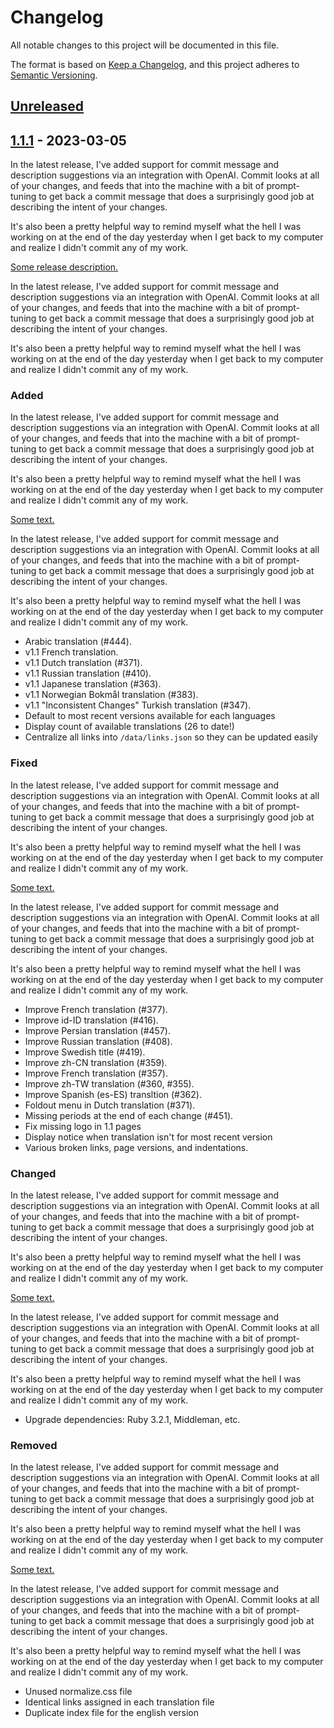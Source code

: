 # Changelog

All notable changes to this project will be documented in this file.

The format is based on [Keep a Changelog](https://keepachangelog.com/en/1.0.0/),
and this project adheres to [Semantic Versioning](https://semver.org/spec/v2.0.0.html).

## [Unreleased]

## [1.1.1] - 2023-03-05

In the latest release, I've added support for commit message and description suggestions via an integration with OpenAI. Commit looks at all of your changes, and feeds that into the machine with a bit of prompt-tuning to get back a commit message that does a surprisingly good job at describing the intent of your changes.

It's also been a pretty helpful way to remind myself what the hell I was working on at the end of the day yesterday when I get back to my computer and realize I didn't commit any of my work.

[Some release description.](https://google.com)

In the latest release, I've added support for commit message and description suggestions via an integration with OpenAI. Commit looks at all of your changes, and feeds that into the machine with a bit of prompt-tuning to get back a commit message that does a surprisingly good job at describing the intent of your changes.

It's also been a pretty helpful way to remind myself what the hell I was working on at the end of the day yesterday when I get back to my computer and realize I didn't commit any of my work.

### Added

In the latest release, I've added support for commit message and description suggestions via an integration with OpenAI. Commit looks at all of your changes, and feeds that into the machine with a bit of prompt-tuning to get back a commit message that does a surprisingly good job at describing the intent of your changes.

It's also been a pretty helpful way to remind myself what the hell I was working on at the end of the day yesterday when I get back to my computer and realize I didn't commit any of my work.

[Some text.](https://google.com)

In the latest release, I've added support for commit message and description suggestions via an integration with OpenAI. Commit looks at all of your changes, and feeds that into the machine with a bit of prompt-tuning to get back a commit message that does a surprisingly good job at describing the intent of your changes.

It's also been a pretty helpful way to remind myself what the hell I was working on at the end of the day yesterday when I get back to my computer and realize I didn't commit any of my work.

- Arabic translation (#444).
- v1.1 French translation.
- v1.1 Dutch translation (#371).
- v1.1 Russian translation (#410).
- v1.1 Japanese translation (#363).
- v1.1 Norwegian Bokmål translation (#383).
- v1.1 "Inconsistent Changes" Turkish translation (#347).
- Default to most recent versions available for each languages
- Display count of available translations (26 to date!)
- Centralize all links into `/data/links.json` so they can be updated easily

### Fixed

In the latest release, I've added support for commit message and description suggestions via an integration with OpenAI. Commit looks at all of your changes, and feeds that into the machine with a bit of prompt-tuning to get back a commit message that does a surprisingly good job at describing the intent of your changes.

It's also been a pretty helpful way to remind myself what the hell I was working on at the end of the day yesterday when I get back to my computer and realize I didn't commit any of my work.

[Some text.](https://google.com)

In the latest release, I've added support for commit message and description suggestions via an integration with OpenAI. Commit looks at all of your changes, and feeds that into the machine with a bit of prompt-tuning to get back a commit message that does a surprisingly good job at describing the intent of your changes.

It's also been a pretty helpful way to remind myself what the hell I was working on at the end of the day yesterday when I get back to my computer and realize I didn't commit any of my work.

- Improve French translation (#377).
- Improve id-ID translation (#416).
- Improve Persian translation (#457).
- Improve Russian translation (#408).
- Improve Swedish title (#419).
- Improve zh-CN translation (#359).
- Improve French translation (#357).
- Improve zh-TW translation (#360, #355).
- Improve Spanish (es-ES) transltion (#362).
- Foldout menu in Dutch translation (#371).
- Missing periods at the end of each change (#451).
- Fix missing logo in 1.1 pages
- Display notice when translation isn't for most recent version
- Various broken links, page versions, and indentations.

### Changed

In the latest release, I've added support for commit message and description suggestions via an integration with OpenAI. Commit looks at all of your changes, and feeds that into the machine with a bit of prompt-tuning to get back a commit message that does a surprisingly good job at describing the intent of your changes.

It's also been a pretty helpful way to remind myself what the hell I was working on at the end of the day yesterday when I get back to my computer and realize I didn't commit any of my work.

[Some text.](https://google.com)

In the latest release, I've added support for commit message and description suggestions via an integration with OpenAI. Commit looks at all of your changes, and feeds that into the machine with a bit of prompt-tuning to get back a commit message that does a surprisingly good job at describing the intent of your changes.

It's also been a pretty helpful way to remind myself what the hell I was working on at the end of the day yesterday when I get back to my computer and realize I didn't commit any of my work.

- Upgrade dependencies: Ruby 3.2.1, Middleman, etc.

### Removed

In the latest release, I've added support for commit message and description suggestions via an integration with OpenAI. Commit looks at all of your changes, and feeds that into the machine with a bit of prompt-tuning to get back a commit message that does a surprisingly good job at describing the intent of your changes.

It's also been a pretty helpful way to remind myself what the hell I was working on at the end of the day yesterday when I get back to my computer and realize I didn't commit any of my work.

[Some text.](https://google.com)

In the latest release, I've added support for commit message and description suggestions via an integration with OpenAI. Commit looks at all of your changes, and feeds that into the machine with a bit of prompt-tuning to get back a commit message that does a surprisingly good job at describing the intent of your changes.

It's also been a pretty helpful way to remind myself what the hell I was working on at the end of the day yesterday when I get back to my computer and realize I didn't commit any of my work.

- Unused normalize.css file
- Identical links assigned in each translation file
- Duplicate index file for the english version

[unreleased]: https://github.com/olivierlacan/keep-a-changelog/compare/v1.1.1...HEAD
[1.1.1]: https://github.com/olivierlacan/keep-a-changelog/compare/v1.1.0...v1.1.1
